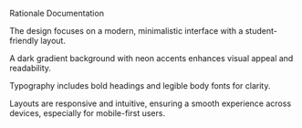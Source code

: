 Rationale Documentation

The design focuses on a modern, minimalistic interface with a student-friendly layout. 

A dark gradient background with neon accents enhances visual appeal and readability.

Typography includes bold headings and legible body fonts for clarity. 

Layouts are responsive and intuitive, ensuring a smooth experience across devices, especially for mobile-first users.